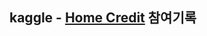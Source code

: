 ## kaggle - [Home Credit](https://www.kaggle.com/competitions/home-credit-credit-risk-model-stability) 참여기록
